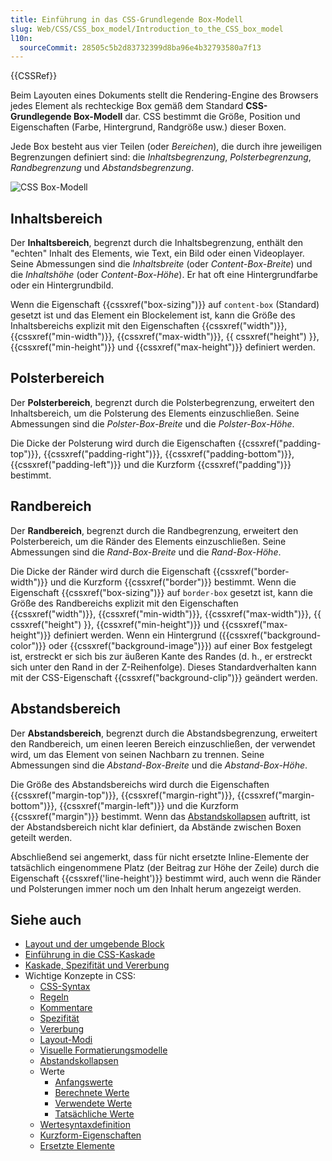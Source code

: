```yaml
---
title: Einführung in das CSS-Grundlegende Box-Modell
slug: Web/CSS/CSS_box_model/Introduction_to_the_CSS_box_model
l10n:
  sourceCommit: 28505c5b2d83732399d8ba96e4b32793580a7f13
---
```


{{CSSRef}}

Beim Layouten eines Dokuments stellt die Rendering-Engine des Browsers jedes Element als rechteckige Box gemäß dem Standard **CSS-Grundlegende Box-Modell** dar. CSS bestimmt die Größe, Position und Eigenschaften (Farbe, Hintergrund, Randgröße usw.) dieser Boxen.

Jede Box besteht aus vier Teilen (oder _Bereichen_), die durch ihre jeweiligen Begrenzungen definiert sind: die _Inhaltsbegrenzung_, _Polsterbegrenzung_, _Randbegrenzung_ und _Abstandsbegrenzung_.

![CSS Box-Modell](boxmodel.png)

## Inhaltsbereich

Der **Inhaltsbereich**, begrenzt durch die Inhaltsbegrenzung, enthält den "echten" Inhalt des Elements, wie Text, ein Bild oder einen Videoplayer. Seine Abmessungen sind die _Inhaltsbreite_ (oder _Content-Box-Breite_) und die _Inhaltshöhe_ (oder _Content-Box-Höhe_). Er hat oft eine Hintergrundfarbe oder ein Hintergrundbild.

Wenn die Eigenschaft {{cssxref("box-sizing")}} auf `content-box` (Standard) gesetzt ist und das Element ein Blockelement ist, kann die Größe des Inhaltsbereichs explizit mit den Eigenschaften {{cssxref("width")}}, {{cssxref("min-width")}}, {{cssxref("max-width")}}, {{ cssxref("height") }}, {{cssxref("min-height")}} und {{cssxref("max-height")}} definiert werden.

## Polsterbereich

Der **Polsterbereich**, begrenzt durch die Polsterbegrenzung, erweitert den Inhaltsbereich, um die Polsterung des Elements einzuschließen. Seine Abmessungen sind die _Polster-Box-Breite_ und die _Polster-Box-Höhe_.

Die Dicke der Polsterung wird durch die Eigenschaften {{cssxref("padding-top")}}, {{cssxref("padding-right")}}, {{cssxref("padding-bottom")}}, {{cssxref("padding-left")}} und die Kurzform {{cssxref("padding")}} bestimmt.

## Randbereich

Der **Randbereich**, begrenzt durch die Randbegrenzung, erweitert den Polsterbereich, um die Ränder des Elements einzuschließen. Seine Abmessungen sind die _Rand-Box-Breite_ und die _Rand-Box-Höhe_.

Die Dicke der Ränder wird durch die Eigenschaft {{cssxref("border-width")}} und die Kurzform {{cssxref("border")}} bestimmt. Wenn die Eigenschaft {{cssxref("box-sizing")}} auf `border-box` gesetzt ist, kann die Größe des Randbereichs explizit mit den Eigenschaften {{cssxref("width")}}, {{cssxref("min-width")}}, {{cssxref("max-width")}}, {{ cssxref("height") }}, {{cssxref("min-height")}} und {{cssxref("max-height")}} definiert werden. Wenn ein Hintergrund ({{cssxref("background-color")}} oder {{cssxref("background-image")}}) auf einer Box festgelegt ist, erstreckt er sich bis zur äußeren Kante des Randes (d. h., er erstreckt sich unter den Rand in der Z-Reihenfolge). Dieses Standardverhalten kann mit der CSS-Eigenschaft {{cssxref("background-clip")}} geändert werden.

## Abstandsbereich

Der **Abstandsbereich**, begrenzt durch die Abstandsbegrenzung, erweitert den Randbereich, um einen leeren Bereich einzuschließen, der verwendet wird, um das Element von seinen Nachbarn zu trennen. Seine Abmessungen sind die _Abstand-Box-Breite_ und die _Abstand-Box-Höhe_.

Die Größe des Abstandsbereichs wird durch die Eigenschaften {{cssxref("margin-top")}}, {{cssxref("margin-right")}}, {{cssxref("margin-bottom")}}, {{cssxref("margin-left")}} und die Kurzform {{cssxref("margin")}} bestimmt. Wenn das [Abstandskollapsen](/de/docs/Web/CSS/CSS_box_model/Mastering_margin_collapsing) auftritt, ist der Abstandsbereich nicht klar definiert, da Abstände zwischen Boxen geteilt werden.

Abschließend sei angemerkt, dass für nicht ersetzte Inline-Elemente der tatsächlich eingenommene Platz (der Beitrag zur Höhe der Zeile) durch die Eigenschaft {{cssxref('line-height')}} bestimmt wird, auch wenn die Ränder und Polsterungen immer noch um den Inhalt herum angezeigt werden.

## Siehe auch

- [Layout und der umgebende Block](/de/docs/Web/CSS/Containing_block)
- [Einführung in die CSS-Kaskade](/de/docs/Web/CSS/Cascade)
- [Kaskade, Spezifität und Vererbung](/de/docs/Learn/CSS/Building_blocks/Cascade_and_inheritance)
- Wichtige Konzepte in CSS:
  - [CSS-Syntax](/de/docs/Web/CSS/Syntax)
  - [Regeln](/de/docs/Web/CSS/At-rule)
  - [Kommentare](/de/docs/Web/CSS/Comments)
  - [Spezifität](/de/docs/Web/CSS/Specificity)
  - [Vererbung](/de/docs/Web/CSS/Inheritance)
  - [Layout-Modi](/de/docs/Web/CSS/Layout_mode)
  - [Visuelle Formatierungsmodelle](/de/docs/Web/CSS/Visual_formatting_model)
  - [Abstandskollapsen](/de/docs/Web/CSS/CSS_box_model/Mastering_margin_collapsing)
  - Werte
    - [Anfangswerte](/de/docs/Web/CSS/initial_value)
    - [Berechnete Werte](/de/docs/Web/CSS/computed_value)
    - [Verwendete Werte](/de/docs/Web/CSS/used_value)
    - [Tatsächliche Werte](/de/docs/Web/CSS/actual_value)
  - [Wertesyntaxdefinition](/de/docs/Web/CSS/Value_definition_syntax)
  - [Kurzform-Eigenschaften](/de/docs/Web/CSS/Shorthand_properties)
  - [Ersetzte Elemente](/de/docs/Web/CSS/Replaced_element)
